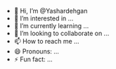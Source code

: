 - 👋 Hi, I’m @Yashardehgan
- 👀 I’m interested in ...
- 🌱 I’m currently learning ...
- 💞️ I’m looking to collaborate on ...
- 📫 How to reach me ...
- 😄 Pronouns: ...
- ⚡ Fun fact: ...

<!---
Yashardehgan/Yashardehgan is a ✨ special ✨ repository because its `README.md` (this file) appears on your GitHub profile.
You can click the Preview link to take a look at your changes.
--->
